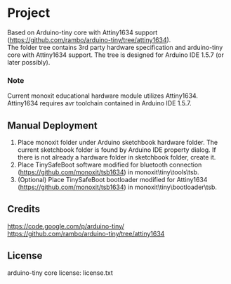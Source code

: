 # Project
Based on Arduino-tiny core with Attiny1634 support (https://github.com/rambo/arduino-tiny/tree/attiny1634).  
The folder tree contains 3rd party hardware specification and arduino-tiny core with Attiny1634 support. The tree is designed for Arduino IDE 1.5.7 (or later possibly).

### Note
Current monoxit educational hardware module utilizes Attiny1634. Attiny1634 requires avr toolchain contained in Arduino IDE 1.5.7.

## Manual Deployment

1. Place monoxit folder under Arduino sketchbook hardware folder. The current sketchbook folder is found by Arduino IDE property dialog.  If there is not already a hardware folder in sketchbook folder, create it.
2. Place TinySafeBoot software modified for bluetooth connection (https://github.com/monoxit/tsb1634)  in monoxit\tiny\tools\tsb.
3. (Optional) Place TinySafeBoot bootloader modified for Attiny1634 (https://github.com/monoxit/tsb1634) in monoxit\tiny\bootloader\tsb.

## Credits
https://code.google.com/p/arduino-tiny/  
https://github.com/rambo/arduino-tiny/tree/attiny1634

## License
arduino-tiny core license: license.txt
